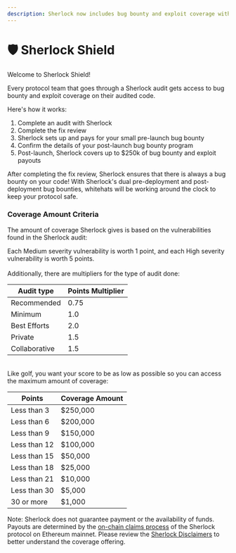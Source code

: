 ```yaml
---
description: Sherlock now includes bug bounty and exploit coverage with every audit
---
```


# 🛡️ Sherlock Shield

Welcome to Sherlock Shield!

Every protocol team that goes through a Sherlock audit gets access to bug bounty and exploit coverage on their audited code.&#x20;

Here's how it works:

1. Complete an audit with Sherlock
2. Complete the fix review
3. Sherlock sets up and pays for your small pre-launch bug bounty
4. Confirm the details of your post-launch bug bounty program
5. Post-launch, Sherlock covers up to $250k of bug bounty and exploit payouts

After completing the fix review, Sherlock ensures that there is always a bug bounty on your code! With Sherlock's dual pre-deployment and post-deployment bug bounties, whitehats will be working around the clock to keep your protocol safe.&#x20;

### Coverage Amount Criteria

The amount of coverage Sherlock gives is based on the vulnerabilities found in the Sherlock audit:

Each Medium severity vulnerability is worth 1 point, and each High severity vulnerability is worth 5 points. \
\
Additionally, there are multipliers for the type of audit done:

| Audit type    | Points Multiplier |
| ------------- | ----------------- |
| Recommended   | 0.75              |
| Minimum       | 1.0               |
| Best Efforts  | 2.0               |
| Private       | 1.5               |
| Collaborative | 1.5               |

\
Like golf, you want your score to be as low as possible so you can access the maximum amount of coverage:

| Points       | Coverage Amount |
| ------------ | --------------- |
| Less than 3  | $250,000        |
| Less than 6  | $200,000        |
| Less than 9  | $150,000        |
| Less than 12 | $100,000        |
| Less than 15 | $50,000         |
| Less than 18 | $25,000         |
| Less than 21 | $10,000         |
| Less than 30 | $5,000          |
| 30 or more   | $1,000          |

Note: Sherlock does not guarantee payment or the availability of funds. Payouts are determined by the [on-chain claims process](claims/) of the Sherlock protocol on Ethereum mainnet. Please review the [Sherlock Disclaimers](../disclaimers.md) to better understand the coverage offering.&#x20;
